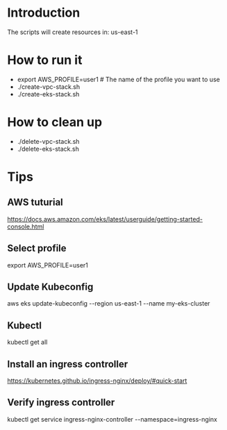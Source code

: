 # Introduction

The scripts will create resources in: us-east-1

# How to run it
- export AWS_PROFILE=user1 # The name of the profile you want to use
- ./create-vpc-stack.sh
- ./create-eks-stack.sh

# How to clean up
- ./delete-vpc-stack.sh
- ./delete-eks-stack.sh

# Tips

## AWS tuturial
https://docs.aws.amazon.com/eks/latest/userguide/getting-started-console.html

## Select profile
export AWS_PROFILE=user1

## Update Kubeconfig
aws eks update-kubeconfig --region us-east-1 --name my-eks-cluster

## Kubectl
kubectl get all

## Install an ingress controller
https://kubernetes.github.io/ingress-nginx/deploy/#quick-start

## Verify ingress controller
kubectl get service ingress-nginx-controller --namespace=ingress-nginx